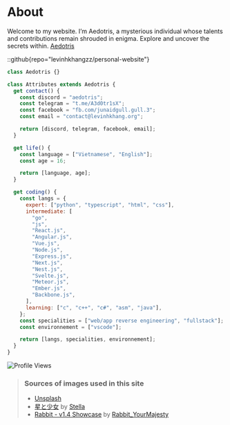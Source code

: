 # About

Welcome to my website. I’m Aedotris, a mysterious individual whose talents and contributions remain shrouded in enigma. Explore and uncover the secrets within.
[Aedotris](https://github.com/levinhkhangzz/AedotrisZ)

::github{repo="levinhkhangzz/personal-website"}

```javascript
class Aedotris {}

class Attributes extends Aedotris {
  get contact() {
    const discord = "aedotris";
    const telegram = "t.me/A3d0tr1sX";
    const facebook = "fb.com/junaidgull.gull.3";
    const email = "contact@levinhkhang.org";

    return [discord, telegram, facebook, email];
  }

  get life() {
    const language = ["Vietnamese", "English"];
    const age = 16;

    return [language, age];
  }

  get coding() {
    const langs = {
      expert: ["python", "typescript", "html", "css"],
      intermediate: [
        "go",
        "js",
        "React.js",
        "Angular.js",
        "Vue.js",
        "Node.js",
        "Express.js",
        "Next.js",
        "Nest.js",
        "Svelte.js",
        "Meteor.js",
        "Ember.js",
        "Backbone.js",
      ],
      learning: ["c", "c++", "c#", "asm", "java"],
    };
    const specialities = ["web/app reverse engineering", "fullstack"];
    const environnement = ["vscode"];

    return [langs, specialities, environnement];
  }
}
```

<img src="https://api.visitorbadge.io/api/VisitorHit?user=levinhkhangzz&countColorcountColor&countColor=%23FF0000" alt="Profile Views">

> ### Sources of images used in this site
>
> - [Unsplash](https://unsplash.com/)
> - [星と少女](https://www.pixiv.net/artworks/108916539) by [Stella](https://www.pixiv.net/users/93273965)
> - [Rabbit - v1.4 Showcase](https://civitai.com/posts/586908) by [Rabbit_YourMajesty](https://civitai.com/user/Rabbit_YourMajesty)
